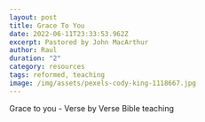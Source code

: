```yaml
---
layout: post
title: Grace To You
date: 2022-06-11T23:33:53.962Z
excerpt: Pastored by John MacArthur
author: Raul
duration: "2"
category: resources
tags: reformed, teaching
image: /img/assets/pexels-cody-king-1118667.jpg
---
```


Grace to you - Verse by Verse Bible teaching